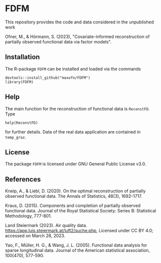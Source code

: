 # FDFM

This repository provides the code and data considered in the unpublished work

Ofner, M., & Hörmann, S. (2023), "Covariate-informed reconstruction of partially observed functional data via factor models".

## Installation

The R-package `FDFM` can be installed and loaded via the commands

```
devtools::install_github("maxofn/FDFM")
library(FDFM)
```

## Help

The main function for the reconstruction of functional data is `ReconstFD`. Type

```
help(ReconstFD)
```

for further details. Data of the real data application are contained in `temp_graz`.

## License

The package `FDFM` is licensed under GNU General Public License v3.0.

## References

Kneip, A., & Liebl, D. (2020). On the optimal reconstruction of partially observed functional data. The Annals of Statistics, 48(3), 1692–1717.

Kraus, D. (2015). Components and completion of partially observed functional data. Journal of the Royal Statistical Society: Series B: Statistical Methodology, 777-801.

Land Steiermark (2023). Air quality data. https://app.luis.steiermark.at/luft2/suche.php, Licensed under CC BY 4.0; accessed on March 28, 2023.

Yao, F., Müller, H. G., & Wang, J. L. (2005). Functional data analysis for sparse longitudinal data. Journal of the American statistical association, 100(470), 577-590.
